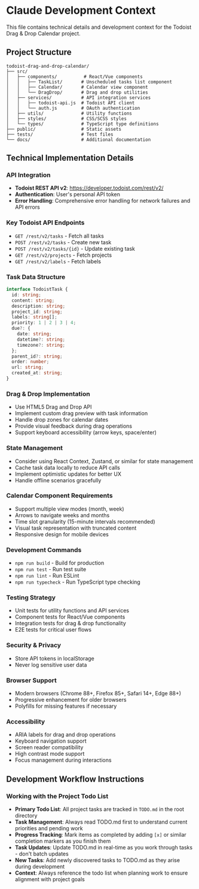 # Claude Development Context

This file contains technical details and development context for the Todoist Drag & Drop Calendar project.

## Project Structure

```
todoist-drag-and-drop-calendar/
├── src/
│   ├── components/          # React/Vue components
│   │   ├── TaskList/       # Unscheduled tasks list component
│   │   ├── Calendar/       # Calendar view component
│   │   └── DragDrop/       # Drag and drop utilities
│   ├── services/           # API integration services
│   │   ├── todoist-api.js  # Todoist API client
│   │   └── auth.js         # OAuth authentication
│   ├── utils/              # Utility functions
│   ├── styles/             # CSS/SCSS styles
│   └── types/              # TypeScript type definitions
├── public/                 # Static assets
├── tests/                  # Test files
└── docs/                   # Additional documentation
```

## Technical Implementation Details

### API Integration
- **Todoist REST API v2**: https://developer.todoist.com/rest/v2/
- **Authentication**: User's personal API token
- **Error Handling**: Comprehensive error handling for network failures and API errors

### Key Todoist API Endpoints
- `GET /rest/v2/tasks` - Fetch all tasks
- `POST /rest/v2/tasks` - Create new task
- `POST /rest/v2/tasks/{id}` - Update existing task
- `GET /rest/v2/projects` - Fetch projects
- `GET /rest/v2/labels` - Fetch labels

### Task Data Structure
```typescript
interface TodoistTask {
  id: string;
  content: string;
  description: string;
  project_id: string;
  labels: string[];
  priority: 1 | 2 | 3 | 4;
  due?: {
    date: string;
    datetime?: string;
    timezone?: string;
  };
  parent_id?: string;
  order: number;
  url: string;
  created_at: string;
}
```

### Drag & Drop Implementation
- Use HTML5 Drag and Drop API
- Implement custom drag preview with task information
- Handle drop zones for calendar dates
- Provide visual feedback during drag operations
- Support keyboard accessibility (arrow keys, space/enter)

### State Management
- Consider using React Context, Zustand, or similar for state management
- Cache task data locally to reduce API calls
- Implement optimistic updates for better UX
- Handle offline scenarios gracefully

### Calendar Component Requirements
- Support multiple view modes (month, week)
- Arrows to navigate weeks and months
- Time slot granularity (15-minute intervals recommended)
- Visual task representation with truncated content
- Responsive design for mobile devices

### Development Commands
- `npm run build` - Build for production
- `npm run test` - Run test suite
- `npm run lint` - Run ESLint
- `npm run typecheck` - Run TypeScript type checking

### Testing Strategy
- Unit tests for utility functions and API services
- Component tests for React/Vue components
- Integration tests for drag & drop functionality
- E2E tests for critical user flows

### Security & Privacy
- Store API tokens in localStorage
- Never log sensitive user data

### Browser Support
- Modern browsers (Chrome 88+, Firefox 85+, Safari 14+, Edge 88+)
- Progressive enhancement for older browsers
- Polyfills for missing features if necessary

### Accessibility
- ARIA labels for drag and drop operations
- Keyboard navigation support
- Screen reader compatibility
- High contrast mode support
- Focus management during interactions

## Development Workflow Instructions

### Working with the Project Todo List
- **Primary Todo List**: All project tasks are tracked in `TODO.md` in the root directory
- **Task Management**: Always read TODO.md first to understand current priorities and pending work
- **Progress Tracking**: Mark items as completed by adding `[x]` or similar completion markers as you finish them
- **Task Updates**: Update TODO.md in real-time as you work through tasks - don't batch updates
- **New Tasks**: Add newly discovered tasks to TODO.md as they arise during development
- **Context**: Always reference the todo list when planning work to ensure alignment with project goals